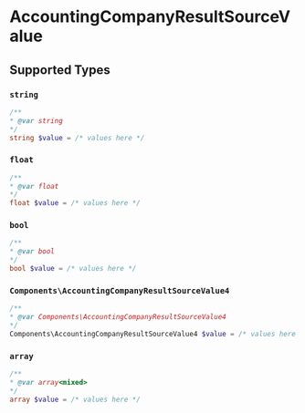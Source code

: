 # AccountingCompanyResultSourceValue


## Supported Types

### `string`

```php
/**
* @var string
*/
string $value = /* values here */
```

### `float`

```php
/**
* @var float
*/
float $value = /* values here */
```

### `bool`

```php
/**
* @var bool
*/
bool $value = /* values here */
```

### `Components\AccountingCompanyResultSourceValue4`

```php
/**
* @var Components\AccountingCompanyResultSourceValue4
*/
Components\AccountingCompanyResultSourceValue4 $value = /* values here */
```

### `array`

```php
/**
* @var array<mixed>
*/
array $value = /* values here */
```

